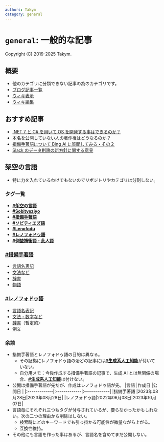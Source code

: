 ```yaml
---
authors: Takym
category: general
---
```

# `general`: 一般的な記事
Copyright (C) 2019-2025 Takym.

## 概要
* 他のカテゴリに分類できない記事の為のカテゴリです。
* [ブログ記事一覧](./postlist.md)
* [ウィキ表示](https://takym.github.io/wiki/general)
* [ウィキ編集](https://github.com/Takym/takym.github.io/wiki)

## おすすめ記事
* [.NET 7 と C# を用いて OS を開発する事はできるのか？](./2022/12/25/osdotnet.html)
* [本名を公開していない人の著作権はどうなるのか？](./2023/05/02/copyright.html)
* [措備手著語について Bing AI に質問してみる・その２](./2023/10/05/sobityezjyo_bing_ai.html)
* [Slack のデータ削除の新方針に関する意見](./2024/06/27/slack-data-removal.html)

## 架空の言語
* 特に力を入れているわけでもないのでリポジトリやカテゴリは分割しない。

### タグ一覧
* [**#架空の言語**](./postlist.html#架空の言語)
* [**#Sobityezjyo**](./postlist.html#Sobityezjyo)
* [**#措備手著語**](./postlist.html#措備手著語)
* [**#ソビティエズ語**](./postlist.html#ソビティエズ語)
* [**#Lenofodu**](./postlist.html#Lenofodu)
* [**#レノフォドゥ語**](./postlist.html#レノフォドゥ語)
* [**#例埜捕衝語・此人語**](./postlist.html#例埜捕衝語・此人語)

### [**#措備手著語**](./postlist.html#措備手著語)
* [言語名表記](./2023/10/05/sobityezjyo_spells.html)
* [文法など](./2023/08/28/sobityezjyo.html)
* [辞書](./2023/08/28/sobityezjyo_dict.html)
* [物語](./2023/08/29/sobityezjyo_story.html)

### [**#レノフォドゥ語**](./postlist.html#レノフォドゥ語)
* [言語名表記](./2023/10/05/lenofodu_spells.html)
* [文法・数字など](./2023/10/07/lenofodu.html)
* [辞書](./2023/10/07/lenofodu_dict_simple.html)（暫定的）
* [例文](./2023/10/07/lenofodu_examples.html)

### 余談
* 措備手著語とレノフォドゥ語の目的は異なる。
	* その証拠にレノフォドゥ語の殆どの記事には[**#生成系人工知能**](./postlist.html#生成系人工知能)が付いていない。
	* 自分用メモ：今後作成する措備手著語の記事で、生成 AI とは無関係の場合、[**#生成系人工知能**](./postlist.html#生成系人工知能)は付けない。
* 公開は措備手著語が先だが、作成はレノフォドゥ語が先。
	|言語          |作成日        |公開日        |
	|:-------------|:-------------|:-------------|
	|措備手著語    |2023年08月28日|2023年08月28日|
	|レノフォドゥ語|2022年06月08日|2023年10月07日|
* 言語毎にそれぞれ三つもタグが付与されているが、要らなかったかもしれない。次の二つの理由から削除はしない。
	* 検索時にどのキーワードでも引っ掛かる可能性が微量ながら上がる。
	* 互換性維持。
* その他にも言語を作った事はあるが、言語名を含めてまだ公開しない。
